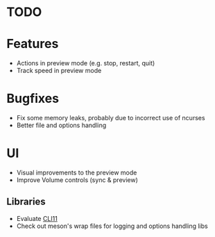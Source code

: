 # TODO

# Features

- Actions in preview mode (e.g. stop, restart, quit)
- Track speed in preview mode

# Bugfixes

- Fix some memory leaks, probably due to incorrect use of ncurses
- Better file and options handling

# UI

- Visual improvements to the preview mode
- Improve Volume controls (sync & preview)

## Libraries

- Evaluate [CLI11](https://github.com/CLIUtils/CLI11)
- Check out meson's wrap files for logging and options handling libs

